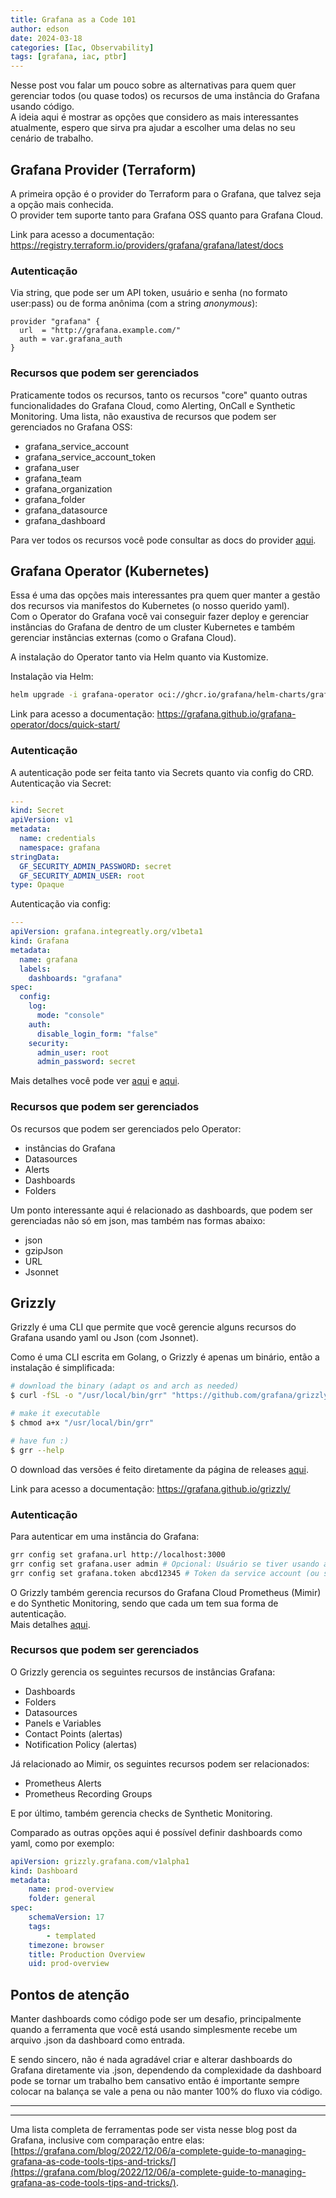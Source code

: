 ```yaml
---
title: Grafana as a Code 101 
author: edson
date: 2024-03-18
categories: [Iac, Observability]
tags: [grafana, iac, ptbr]
---
```


Nesse post vou falar um pouco sobre as alternativas para quem quer gerenciar todos (ou quase todos) os recursos de uma instância do Grafana usando código.   
A ideia aqui é mostrar as opções que considero as mais interessantes atualmente, espero que sirva pra ajudar a escolher uma delas no seu cenário de trabalho.

## Grafana Provider (Terraform)

A primeira opção é o provider do Terraform para o Grafana, que talvez seja a opção mais conhecida.   
O provider tem suporte tanto para Grafana OSS quanto para Grafana Cloud.

Link para acesso a documentação: https://registry.terraform.io/providers/grafana/grafana/latest/docs

### Autenticação

Via string, que pode ser um API token, usuário e senha (no formato user:pass) ou de forma anônima (com a string *anonymous*):

```
provider "grafana" {
  url  = "http://grafana.example.com/"
  auth = var.grafana_auth
}
```

### Recursos que podem ser gerenciados

Praticamente todos os recursos, tanto os recursos "core" quanto outras funcionalidades do Grafana Cloud, como Alerting, OnCall e Synthetic Monitoring.
Uma lista, não exaustiva de recursos que podem ser gerenciados no Grafana OSS:
* grafana_service_account
* grafana_service_account_token
* grafana_user
* grafana_team
* grafana_organization
* grafana_folder
* grafana_datasource
* grafana_dashboard

Para ver todos os recursos você pode consultar as docs do provider [aqui](https://registry.terraform.io/providers/grafana/grafana/latest/docs).


## Grafana Operator (Kubernetes)

Essa é uma das opções mais interessantes pra quem quer manter a gestão dos recursos via manifestos do Kubernetes (o nosso querido yaml).   
Com o Operator do Grafana você vai conseguir fazer deploy e gerenciar instâncias do Grafana de dentro de um cluster Kubernetes e também gerenciar instâncias externas (como o Grafana Cloud).

A instalação do Operator tanto via Helm quanto via Kustomize.   

Instalação via Helm:
```bash
helm upgrade -i grafana-operator oci://ghcr.io/grafana/helm-charts/grafana-operator --version v5.7.0
```

Link para acesso a documentação: https://grafana.github.io/grafana-operator/docs/quick-start/

### Autenticação
A autenticação pode ser feita tanto via Secrets quanto via config do CRD.   
Autenticação via Secret:

```yaml
---
kind: Secret
apiVersion: v1
metadata:
  name: credentials
  namespace: grafana
stringData:
  GF_SECURITY_ADMIN_PASSWORD: secret
  GF_SECURITY_ADMIN_USER: root
type: Opaque
```

Autenticação via config:
```yaml
---
apiVersion: grafana.integreatly.org/v1beta1
kind: Grafana
metadata:
  name: grafana
  labels:
    dashboards: "grafana"
spec:
  config:
    log:
      mode: "console"
    auth:
      disable_login_form: "false"
    security:
      admin_user: root
      admin_password: secret
```
Mais detalhes você pode ver [aqui](https://grafana.github.io/grafana-operator/docs/examples/credential_secret/readme/) e [aqui](https://grafana.github.io/grafana-operator/docs/examples/credential_config/readme/).


### Recursos que podem ser gerenciados

Os recursos que podem ser gerenciados pelo Operator:
* instâncias do Grafana
* Datasources
* Alerts
* Dashboards
* Folders


Um ponto interessante aqui é relacionado as dashboards, que podem ser gerenciadas não só em json, mas também nas formas abaixo:
* json
* gzipJson
* URL
* Jsonnet

## Grizzly

Grizzly é uma CLI que permite que você gerencie alguns recursos do Grafana usando yaml ou Json (com Jsonnet).

Como é uma CLI escrita em Golang, o Grizzly é apenas um binário, então a instalação é simplificada:

```bash
# download the binary (adapt os and arch as needed)
$ curl -fSL -o "/usr/local/bin/grr" "https://github.com/grafana/grizzly/releases/download/v0.4.0/grr-linux-amd64"

# make it executable
$ chmod a+x "/usr/local/bin/grr"

# have fun :)
$ grr --help
```
O download das versões é feito diretamente da página de releases [aqui](https://github.com/grafana/grizzly/releases).

Link para acesso a documentação: https://grafana.github.io/grizzly/

### Autenticação

Para autenticar em uma instância do Grafana:
```bash
grr config set grafana.url http://localhost:3000 
grr config set grafana.user admin # Opcional: Usuário se tiver usando autenticação básica
grr config set grafana.token abcd12345 # Token da service account (ou senha se usar autenticação básica)
```

O Grizzly também gerencia recursos do Grafana Cloud Prometheus (Mimir) e do Synthetic Monitoring, sendo que cada um tem sua forma de autenticação.     
Mais detalhes [aqui](https://grafana.github.io/grizzly/configuration/).


### Recursos que podem ser gerenciados

O Grizzly gerencia os seguintes recursos de instâncias Grafana:
* Dashboards
* Folders
* Datasources
* Panels e Variables
* Contact Points (alertas)
* Notification Policy (alertas)

Já relacionado ao Mimir, os seguintes recursos podem ser relacionados:
* Prometheus Alerts
* Prometheus Recording Groups

E por último, também gerencia checks de Synthetic Monitoring.

Comparado as outras opções aqui é possível definir dashboards como yaml, como por exemplo:
```yaml
apiVersion: grizzly.grafana.com/v1alpha1
kind: Dashboard
metadata:
    name: prod-overview
    folder: general
spec:
    schemaVersion: 17
    tags:
        - templated
    timezone: browser
    title: Production Overview
    uid: prod-overview
```


## Pontos de atenção

Manter dashboards como código pode ser um desafio, principalmente quando a ferramenta que você está usando simplesmente recebe um arquivo .json da dashboard como entrada.    

E sendo sincero, não é nada agradável criar e alterar dashboards do Grafana diretamente via .json, dependendo da complexidade da dashboard pode se tornar um trabalho bem cansativo então é importante sempre colocar na balança se vale a pena ou não manter 100% do fluxo via código.


---
---

Uma lista completa de ferramentas pode ser vista nesse blog post da Grafana, inclusive com comparação entre elas: [https://grafana.com/blog/2022/12/06/a-complete-guide-to-managing-grafana-as-code-tools-tips-and-tricks/](https://grafana.com/blog/2022/12/06/a-complete-guide-to-managing-grafana-as-code-tools-tips-and-tricks/).



